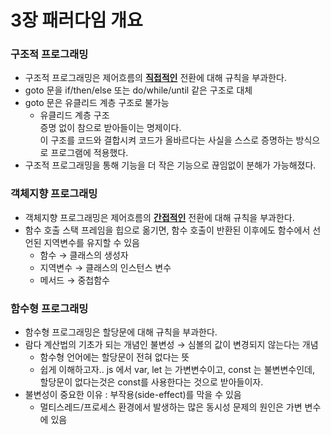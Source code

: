 # 3장 패러다임 개요


### 구조적 프로그래밍
- 구조적 프로그래밍은 제어흐름의 **<u>직접적인</u>** 전환에 대해 규칙을 부과한다.
- goto 문을 if/then/else 또는 do/while/until 같은 구조로 대체
- goto 문은 유클리드 계층 구조로 불가능
  - 유클리드 계층 구조  
    증명 없이 참으로 받아들이는 명제이다.  
    이 구조를 코드와 결합시켜 코드가 올바르다는 사실을 스스로 증명하는 방식으로 프로그램에 적용했다.
- 구조적 프로그래밍을 통해 기능을 더 작은 기능으로 끊임없이 분해가 가능해졌다.

### 객체지향 프로그래밍
- 객체지향 프로그래밍은 제어흐름의 **<u>간접적인</u>** 전환에 대해 규칙을 부과한다.
- 함수 호출 스택 프레임을 힙으로 옮기면, 함수 호출이 반환된 이후에도 함수에서 선언된 지역변수를 유지할 수 있음
  - 함수 → 클래스의 생성자
  - 지역변수 → 클래스의 인스턴스 변수
  - 메서드 → 중첩함수

### 함수형 프로그래밍
- 함수형 프로그래밍은 할당문에 대해 규칙을 부과한다.
- 람다 계산법의 기초가 되는 개념인 불변성 → 심볼의 값이 변경되지 않는다는 개념
  - 함수형 언어에는 할당문이 전혀 없다는 뜻
  - 쉽게 이해하고자.. js 에서 var, let 는 가변변수이고, const 는 불변변수인데,  
    할당문이 없다는것은 const를 사용한다는 것으로 받아들이자.
- 불변성이 중요한 이유 : 부작용(side-effect)를 막을 수 있음
  - 멀티스레드/프로세스 환경에서 발생하는 많은 동시성 문제의 원인은 가변 변수에 있음
